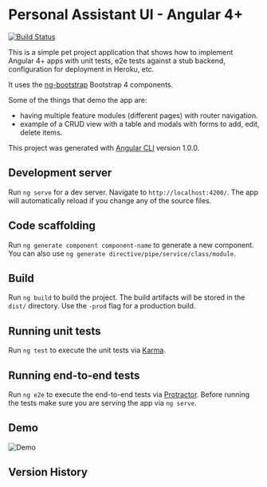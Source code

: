 # Personal Assistant UI - Angular 4+
[![Build Status](https://travis-ci.org/paucls/personal-assistant-ui-angular.svg?branch=master)](https://travis-ci.org/paucls/personal-assistant-ui-angular)

This is a simple pet project application that shows how to implement Angular 4+ apps with unit tests, e2e tests against 
a stub backend, configuration for deployment in Heroku, etc.

It uses the [ng-bootstrap](https://ng-bootstrap.github.io) Bootstrap 4 components. 

Some of the things that demo the app are:
 - having multiple feature modules (different pages) with router navigation.
 - example of a CRUD view with a table and modals with forms to add, edit, delete items.

This project was generated with [Angular CLI](https://github.com/angular/angular-cli) version 1.0.0.

## Development server

Run `ng serve` for a dev server. Navigate to `http://localhost:4200/`. The app will automatically reload if you change any of the source files.

## Code scaffolding

Run `ng generate component component-name` to generate a new component. You can also use `ng generate directive/pipe/service/class/module`.

## Build

Run `ng build` to build the project. The build artifacts will be stored in the `dist/` directory. Use the `-prod` flag for a production build.

## Running unit tests

Run `ng test` to execute the unit tests via [Karma](https://karma-runner.github.io).

## Running end-to-end tests

Run `ng e2e` to execute the end-to-end tests via [Protractor](http://www.protractortest.org/).
Before running the tests make sure you are serving the app via `ng serve`.

## Demo
![Demo](add-demo.gif)

## Version History

